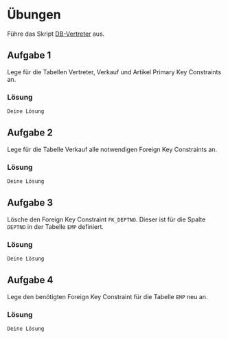 # Übungen

Führe das Skript [DB-Vertreter](./SQL_-_DB-Vertreter.sql) aus.

## Aufgabe 1
Lege für die Tabellen Vertreter, Verkauf und Artikel Primary Key Constraints an.

### Lösung
```sql
Deine Lösung
```

## Aufgabe 2
Lege für die Tabelle Verkauf alle notwendigen Foreign Key Constraints an.

### Lösung
```sql
Deine Lösung
```

## Aufgabe 3
Lösche den Foreign Key Constraint `FK_DEPTNO`. Dieser ist für die Spalte `DEPTNO` in der Tabelle `EMP` definiert.

### Lösung
```sql
Deine Lösung
```

## Aufgabe 4
Lege den benötigten Foreign Key Constraint für die Tabelle `EMP` neu an.

### Lösung
```sql
Deine Lösung
```

